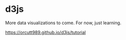 # d3js
More data visualizations to come. For now, just learning.

<https://orcutt989.github.io/d3js/tutorial>
